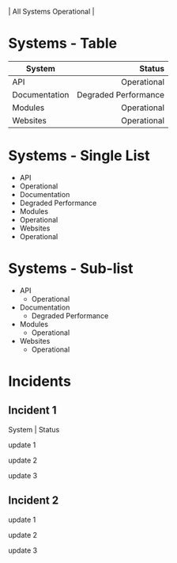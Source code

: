 <link href="assets/css/custom-styles.css" rel="stylesheet">

| All Systems Operational |

# Systems - Table

| System	| Status	|
| ------------- | ------------:	|
| API		| Operational	|
| Documentation	| Degraded Performance	|
| Modules	| Operational	|
| Websites	| Operational	|

# Systems - Single List
* API
* Operational
* Documentation
* Degraded Performance
* Modules
* Operational
* Websites
* Operational

# Systems - Sub-list
* API
  * Operational
* Documentation
  * Degraded Performance
* Modules
  * Operational
* Websites
  * Operational

# Incidents

## Incident 1
System | Status

update 1

update 2

update 3

## Incident 2

update 1

update 2

update 3
